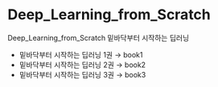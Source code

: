 # Deep_Learning_from_Scratch
Deep_Learning_from_Scratch 밑바닥부터 시작하는 딥러닝

- 밑바닥부터 시작하는 딥러닝 1권 → book1
- 밑바닥부터 시작하는 딥러닝 2권 → book2
- 밑바닥부터 시작하는 딥러닝 3권 → book3